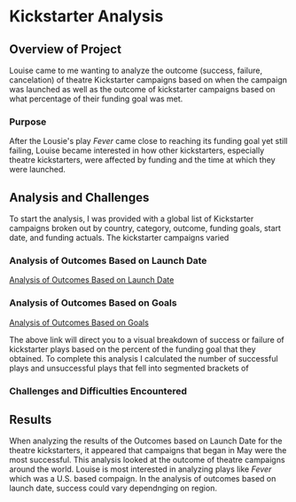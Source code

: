 # Kickstarter Analysis
## Overview of Project
Louise came to me wanting to analyze the outcome (success, failure, cancelation) of theatre Kickstarter campaigns based on when the campaign was launched as well as the outcome of kickstarter campaigns based on what percentage of their funding goal was met.  
### Purpose
After the Lousie's play *Fever* came close to reaching its funding goal yet still failing, Louise became interested in how other kickstarters, especially theatre kickstarters, were affected by funding and the time at which they were launched. 
## Analysis and Challenges
To start the analysis, I was provided with a global list of Kickstarter campaigns broken out by country, category, outcome, funding goals, start date, and funding actuals. The kickstarter campaigns varied 
### Analysis of Outcomes Based on Launch Date

[Analysis of Outcomes Based on Launch Date](resources/Theater_Outcomes_vs_Launch.png)
### Analysis of Outcomes Based on Goals

[Analysis of Outcomes Based on Goals](resources/Outcomes_vs_Goals.png)

The above link will direct you to a visual breakdown of success or failure of kickstarter plays based on the percent of the funding goal that they obtained. To complete this analysis I calculated the number of successful plays and unsuccessful plays that fell into segmented brackets of 
### Challenges and Difficulties Encountered


## Results

When analyzing the results of the Outcomes based on Launch Date for the theatre kickstarters, it appeared that campaigns that began in May were the most successful. This analysis looked at the outcome of theatre campaigns around the world. Louise is most interested in analyzing plays like *Fever* which was a U.S. based compaign. In the analysis of outcomes based on launch date, success could vary dependnging on region. 
